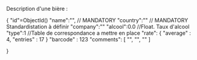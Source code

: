 
Description d'une bière :

{
    "id"=ObjectId()
    "name":"", // MANDATORY
    "country":"" // MANDATORY Standardistation à définir
    "company":""
    "alcool":0.0 //Float. Taux d'alcool
    "type":1 //Table de correspondance a mettre en place
    "rate":
    {
        "average" : 4,
        "entries" : 17
    }
    "barcode" : 123
    "comments":
    [
        "",
        "",
        ""
    ]

}
